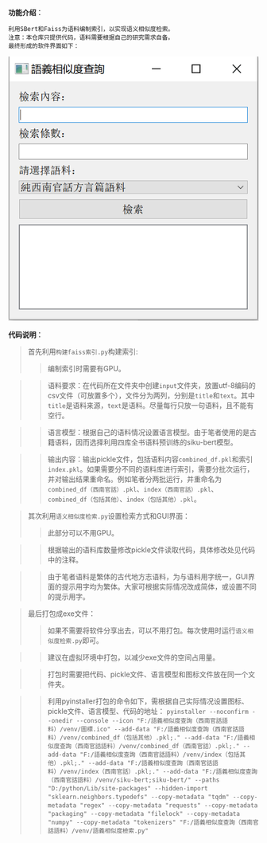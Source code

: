 **功能介绍**：
```
利用SBert和Faiss为语料编制索引，以实现语义相似度检索。
注意：本仓库只提供代码，语料需要根据自己的研究需求自备。
最终形成的软件界面如下：
```
![软件截图](Markdown_md_files/c81fb9e0-255e-11ee-b4f6-3bcae21a86d4.jpeg?v=1&type=image)

**代码说明**：
> 首先利用`构建faiss索引.py`构建索引:
> >编制索引时需要有GPU。

> >语料要求：在代码所在文件夹中创建`input`文件夹，放置utf-8编码的csv文件（可放置多个），文件分为两列，分别是`title`和`text`。其中`title`是语料来源，`text`是语料。尽量每行只放一句语料，且不能有空行。

> >语言模型：根据自己的语料情况设置语言模型。由于笔者使用的是古籍语料，因而选择利用四库全书语料预训练的siku-bert模型。

>> 输出内容：输出pickle文件，包括语料内容`combined_df.pkl`和索引`index.pkl`。如果需要分不同的语料库进行索引，需要分批次运行，并对输出结果重命名。例如笔者分两批运行，并重命名为`combined_df（西南官話）.pkl`、`index（西南官話）.pkl`、
`combined_df（包括其他）`、`index（包括其他）.pkl`。

> 其次利用`语义相似度检索.py`设置检索方式和GUI界面：
> > 此部分可以不用GPU。
 
> >根据输出的语料库数量修改pickle文件读取代码，具体修改处见代码中的注释。

>>由于笔者语料是繁体的古代地方志语料，为与语料用字统一，GUI界面的提示用字均为繁体。大家可根据实际情况改成简体，或设置不同的提示用字。

> 最后打包成exe文件：
> > 如果不需要将软件分享出去，可以不用打包。每次使用时运行`语义相似度检索.py`即可。

> > 建议在虚拟环境中打包，以减少exe文件的空间占用量。

> >打包时需要把代码、pickle文件、语言模型和图标文件放在同一个文件夹。

>>利用pyinstaller打包的命令如下，需根据自己实际情况设置图标、pickle文件、语言模型、代码的地址：
>`pyinstaller --noconfirm --onedir --console --icon "F:/語義相似度查詢（西南官話語料）/venv/圖標.ico" --add-data "F:/語義相似度查詢（西南官話語料）/venv/combined_df（包括其他）.pkl;." --add-data "F:/語義相似度查詢（西南官話語料）/venv/combined_df（西南官話）.pkl;." --add-data "F:/語義相似度查詢（西南官話語料）/venv/index（包括其他）.pkl;." --add-data "F:/語義相似度查詢（西南官話語料）/venv/index（西南官話）.pkl;." --add-data "F:/語義相似度查詢（西南官話語料）/venv/siku-bert;siku-bert/" --paths "D:/python/Lib/site-packages" --hidden-import "sklearn.neighbors.typedefs" --copy-metadata "tqdm" --copy-metadata "regex" --copy-metadata "requests" --copy-metadata "packaging" --copy-metadata "filelock" --copy-metadata "numpy" --copy-metadata "tokenizers" "F:/語義相似度查詢（西南官話語料）/venv/語義相似度檢索.py"`
